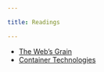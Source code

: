 ```yaml
---

title: Readings

---
```


- [The Web&rsquo;s Grain](https://frankchimero.com/writing/the-webs-grain/)
- [Container Technologies](http://s3.amazonaws.com/arena-attachments/2559031/b2658d1bc91bb8caa57a0a81a96edcf5.pdf?1534350278)
